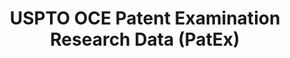 ---
layout: default
bigquery: https://console.cloud.google.com/bigquery?p=patents-public-data&d=uspto_oce_pair&page=dataset
citation: 'Graham, S. Marco, A., and Miller, A. (2015). “The USPTO Patent Examination
  Research Dataset: A Window on the Process of Patent Examination.”'
contributors: Graham, S. Marco, A., Miller, A.
cost: None
description: The latest version of PatEx (referred to below as the 2020 release) contains
  detailed information on nearly 11.9 million publicly-viewable provisional and non-provisional
  patent applications to the USPTO and over 4.6 million Patent Cooperation Treaty
  (PCT) applications. It is based on data that OCE downloaded from the Patent Examination
  Data System (PEDS) in April, 2021. The PEDS data are sourced from Public PAIR. The
  first time that OCE used PEDS as the basis of PatEx was for the 2019 release. We
  took the PEDS data and organized it into the familiar PatEx data files, which are
  based on the organization of the Public PAIR portal. The data files include information
  on each application’s characteristics, prosecution history, continuation history,
  claims of foreign priority, patent term adjustment history, publication history,
  and correspondence address information.
documentation: 'For the 2019 and later releases, new technical documentation is available
  https://www.uspto.gov/sites/default/files/documents/PatEx-2019-Technical-Doc.pdf


  A document describing the 2014-2017 data sets is available and can be cited as:
  Graham, Stuart J.H. and Marco, Alan C. and Miller, Richard, The USPTO Patent Examination
  Research Dataset: A Window on the Process of Patent Examination (November 30, 2015).
  Available at SSRN: https://ssrn.com/abstract=2702637.'
last_edit: Mon, 04 Apr 2022 19:06:22 GMT
location: https://www.uspto.gov/ip-policy/economic-research/research-datasets/patent-examination-research-dataset-public-pair
maintained_by: EconomicsData@uspto.gov
related_publications: https://ssrn.com/abstract=29956744, https://ssrn.com/abstract=2702637
schema_fields: '[''child_filing_date'', ''recorded_date'', ''patent_issue_date'',
  ''correspondence_name_line_2'', ''continuation_type'', ''application_number_pair'',
  ''inventor_address_type'', ''aia_first_to_file'', ''invention_title'', ''correspondence_name_line_1'',
  ''status_description'', ''sequence_number'', ''inventor_rank'', ''status_code'',
  ''earliest_pgpub_number'', ''inventor_country_code'', ''parent_application_number'',
  ''inventor_country_name'', ''examiner_id'', ''patent_number'', ''file_location'',
  ''inventor_name_middle'', ''event_description'', ''examiner_art_unit'', ''correspondence_region_name'',
  ''application_number'', ''inventor_name_last'', ''uspc_subclass'', ''wipo_pub_number'',
  ''disposal_type'', ''confirm_number'', ''abandon_date'', ''correspondence_city'',
  ''event_code'', ''foreign_parent_id'', ''parent_country_code'', ''examiner_name_first'',
  ''correspondence_country_code'', ''correspondence_postal_code'', ''inventor_region_code'',
  ''parent_filing_date'', ''inventor_name_first'', ''earliest_pgpub_date'', ''wipo_pub_date'',
  ''correspondence_region_code'', ''invention_subject_matter'', ''atty_docket_number'',
  ''filing_date'', ''correspondence_country_name'', ''appl_status_date'', ''appl_status_code'',
  ''child_application_number'', ''parent_country'', ''application_type'', ''examiner_name_middle'',
  ''uspc_class'', ''file_location_date'', ''correspondence_street_line_2'', ''foreign_parent_date'',
  ''small_entity_indicator'', ''examiner_name_last'', ''correspondence_street_line_1'',
  ''customer_number'']'
shortname: patex
tags:
- patents
- legal
- history
terms_of_use: 'USPTO’s online databases are not designed or intended to be a source
  for bulk downloads of USPTO data when accessed through the website’s interfaces.
  Individuals, companies, IP addresses, or blocks of IP addresses who, in effect,
  deny or decrease service by generating unusually high numbers of database accesses
  (searches, pages, or hits), whether generated manually or in an automated fashion,
  may be denied access to USPTO servers without notice.


  Bulk data products may be separately obtained from the USPTO, either for free or
  at the cost of dissemination. For details, see information on Electronic Bulk Data
  Products: https://www.uspto.gov/learning-and-resources/electronic-bulk-data-products'
title: USPTO OCE Patent Examination Research Data (PatEx)
uuid: 4342caa7-23af-420c-b2f6-6088f133df6a
---